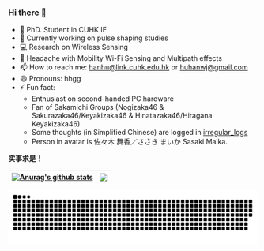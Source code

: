 ### Hi there 👋

<!--
**huhanwj/huhanwj** is a ✨ _special_ ✨ repository because its `README.md` (this file) appears on your GitHub profile.

-->

- 🔭 PhD. Student in CUHK IE
- 🌱 Currently working on pulse shaping studies
- 💻 Research on Wireless Sensing
- 🤔 Headache with Mobility Wi-Fi Sensing and Multipath effects
- 📫 How to reach me: hanhu@link.cuhk.edu.hk or huhanwj@gmail.com
- 😄 Pronouns: hhgg
- ⚡ Fun fact: 
    * Enthusiast on second-handed PC hardware
    * Fan of Sakamichi Groups (Nogizaka46 & Sakurazaka46/Keyakizaka46 & Hinatazaka46/Hiragana Keyakizaka46)
    * Some thoughts (in Simplified Chinese) are logged in [irregular_logs](https://github.com/han-storage/irregular-logs)
    * Person in avatar is 佐々木 舞香／ささき まいか Sasaki Maika.
    
**实事求是！**

| <a href="https://github.com/anuraghazra/github-readme-stats"><img align="center" src="https://github-readme-stats.vercel.app/api?username=huhanwj&show_icons=true&include_all_commits=true&theme=buefy&hide_border=true&count_private=true" alt="Anurag's github stats" /></a> | <a href="https://github.com/anuraghazra/github-readme-stats"><img align="center" src="https://github-readme-stats.vercel.app/api/top-langs/?username=huhanwj&exclude_repo=huhanwj.github.io&langs_count=8&size_weight=0.5&count_weight=0.5)&hide_border=true" /></a> |
| ------------- | ------------- |

<div align="left"><img src="https://raw.githubusercontent.com/huhanwj/huhanwj/output/github-contribution-grid-snake.svg">
